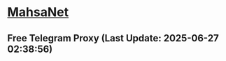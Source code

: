 
# [MahsaNet](https://t.me/mahsa_net)
## Free Telegram Proxy (Last Update: 2025-06-27 02:38:56)

    